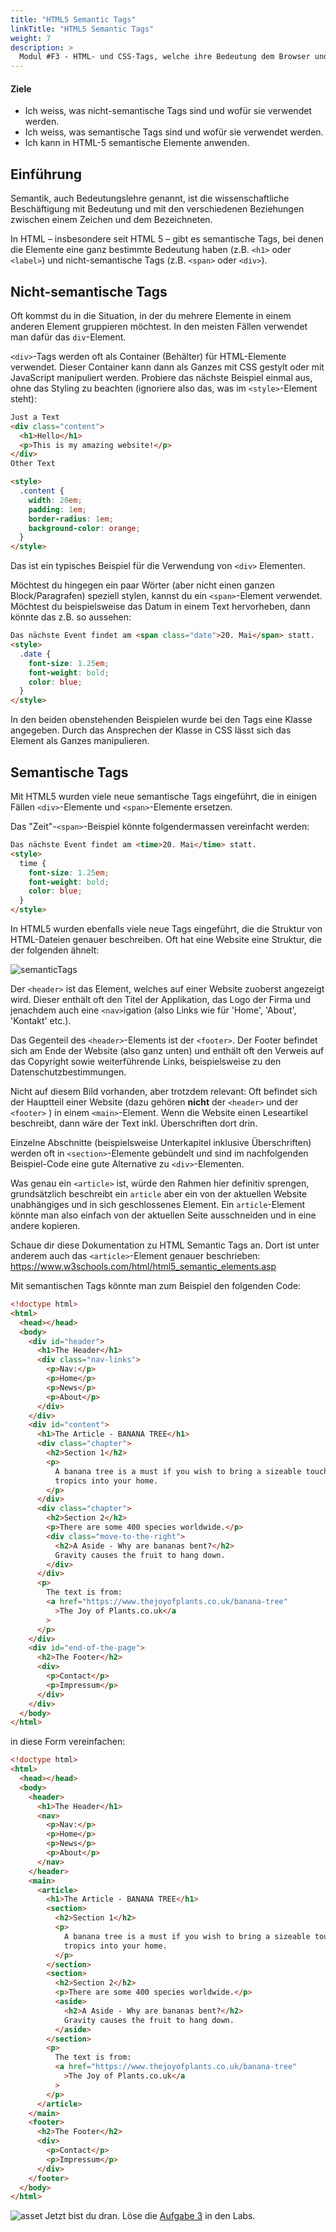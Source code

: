 ```yaml
---
title: "HTML5 Semantic Tags"
linkTitle: "HTML5 Semantic Tags"
weight: 7
description: >
  Modul #F3 - HTML- und CSS-Tags, welche ihre Bedeutung dem Browser und dem Entwickler beschreiben.
---
```


#### Ziele

- Ich weiss, was nicht-semantische Tags sind und wofür sie verwendet werden.
- Ich weiss, was semantische Tags sind und wofür sie verwendet werden.
- Ich kann in HTML-5 semantische Elemente anwenden.

## Einführung

Semantik, auch Bedeutungslehre genannt, ist die wissenschaftliche Beschäftigung mit Bedeutung und mit den verschiedenen Beziehungen zwischen einem Zeichen und dem Bezeichneten.

In HTML – insbesondere seit HTML 5 – gibt es semantische Tags, bei denen die Elemente eine ganz bestimmte Bedeutung haben (z.B. `<h1>` oder `<label>`) und nicht-semantische Tags (z.B. `<span>` oder `<div>`).

## Nicht-semantische Tags

Oft kommst du in die Situation, in der du mehrere Elemente in einem anderen Element gruppieren möchtest. In den meisten Fällen verwendet man dafür das `div`-Element.

`<div>`-Tags werden oft als Container (Behälter) für HTML-Elemente verwendet. Dieser Container kann dann als Ganzes mit CSS gestylt oder mit JavaScript manipuliert werden. Probiere das nächste Beispiel einmal aus, ohne das Styling zu beachten (ignoriere also das, was im `<style>`-Element steht):

```html
Just a Text
<div class="content">
  <h1>Hello</h1>
  <p>This is my amazing website!</p>
</div>
Other Text

<style>
  .content {
    width: 20em;
    padding: 1em;
    border-radius: 1em;
    background-color: orange;
  }
</style>
```

Das ist ein typisches Beispiel für die Verwendung von `<div>` Elementen.

Möchtest du hingegen ein paar Wörter (aber nicht einen ganzen Block/Paragrafen) speziell stylen, kannst du ein `<span>`-Element verwendet. Möchtest du beispielsweise das Datum in einem Text hervorheben, dann könnte das z.B. so aussehen:

```html
Das nächste Event findet am <span class="date">20. Mai</span> statt.
<style>
  .date {
    font-size: 1.25em;
    font-weight: bold;
    color: blue;
  }
</style>
```

In den beiden obenstehenden Beispielen wurde bei den Tags eine Klasse angegeben. Durch das Ansprechen der Klasse in CSS lässt sich das Element als Ganzes manipulieren.

## Semantische Tags

Mit HTML5 wurden viele neue semantische Tags eingeführt, die in einigen Fällen `<div>`-Elemente und `<span>`-Elemente ersetzen.

Das "Zeit"-`<span>`-Beispiel könnte folgendermassen vereinfacht werden:

```html
Das nächste Event findet am <time>20. Mai</time> statt.
<style>
  time {
    font-size: 1.25em;
    font-weight: bold;
    color: blue;
  }
</style>
```

In HTML5 wurden ebenfalls viele neue Tags eingeführt, die die Struktur von HTML-Dateien genauer beschreiben. Oft hat eine Website eine Struktur, die der folgenden ähnelt:

![semanticTags](https://www.w3schools.com/html/img_sem_elements.gif "Semantic Tags, die es seit HTML5 gibt")

Der `<header>` ist das Element, welches auf einer Website zuoberst angezeigt wird. Dieser enthält oft den Titel der Applikation, das Logo der Firma und jenachdem auch eine `<nav>`igation (also Links wie für 'Home', 'About', 'Kontakt' etc.).

Das Gegenteil des `<header>`-Elements ist der `<footer>`. Der Footer befindet sich am Ende der Website (also ganz unten) und enthält oft den Verweis auf das Copyright sowie weiterführende Links, beispielsweise zu den Datenschutzbestimmungen.

Nicht auf diesem Bild vorhanden, aber trotzdem relevant: Oft befindet sich der Hauptteil einer Website (dazu gehören **nicht** der `<header>` und der `<footer>` ) in einem `<main>`-Element. Wenn die Website einen Leseartikel beschreibt, dann wäre der Text inkl. Überschriften dort drin.

Einzelne Abschnitte (beispielsweise Unterkapitel inklusive Überschriften) werden oft in `<section>`-Elemente gebündelt und sind im nachfolgenden Beispiel-Code eine gute Alternative zu `<div>`-Elementen.

Was genau ein `<article>` ist, würde den Rahmen hier definitiv sprengen, grundsätzlich beschreibt ein `article` aber ein von der aktuellen Website unabhängiges und in sich geschlossenes Element. Ein `article`-Element könnte man also einfach von der aktuellen Seite ausschneiden und in eine andere kopieren.

Schaue dir diese Dokumentation zu HTML Semantic Tags an. Dort ist unter anderem auch das `<article>`-Element genauer beschrieben: https://www.w3schools.com/html/html5_semantic_elements.asp

Mit semantischen Tags könnte man zum Beispiel den folgenden Code:

```html
<!doctype html>
<html>
  <head></head>
  <body>
    <div id="header">
      <h1>The Header</h1>
      <div class="nav-links">
        <p>Nav:</p>
        <p>Home</p>
        <p>News</p>
        <p>About</p>
      </div>
    </div>
    <div id="content">
      <h1>The Article - BANANA TREE</h1>
      <div class="chapter">
        <h2>Section 1</h2>
        <p>
          A banana tree is a must if you wish to bring a sizeable touch of the
          tropics into your home.
        </p>
      </div>
      <div class="chapter">
        <h2>Section 2</h2>
        <p>There are some 400 species worldwide.</p>
        <div class="move-to-the-right">
          <h2>A Aside - Why are bananas bent?</h2>
          Gravity causes the fruit to hang down.
        </div>
      </div>
      <p>
        The text is from:
        <a href="https://www.thejoyofplants.co.uk/banana-tree"
          >The Joy of Plants.co.uk</a
        >
      </p>
    </div>
    <div id="end-of-the-page">
      <h2>The Footer</h2>
      <div>
        <p>Contact</p>
        <p>Impressum</p>
      </div>
    </div>
  </body>
</html>
```

in diese Form vereinfachen:

```html
<!doctype html>
<html>
  <head></head>
  <body>
    <header>
      <h1>The Header</h1>
      <nav>
        <p>Nav:</p>
        <p>Home</p>
        <p>News</p>
        <p>About</p>
      </nav>
    </header>
    <main>
      <article>
        <h1>The Article - BANANA TREE</h1>
        <section>
          <h2>Section 1</h2>
          <p>
            A banana tree is a must if you wish to bring a sizeable touch of the
            tropics into your home.
          </p>
        </section>
        <section>
          <h2>Section 2</h2>
          <p>There are some 400 species worldwide.</p>
          <aside>
            <h2>A Aside - Why are bananas bent?</h2>
            Gravity causes the fruit to hang down.
          </aside>
        </section>
        <p>
          The text is from:
          <a href="https://www.thejoyofplants.co.uk/banana-tree"
            >The Joy of Plants.co.uk</a
          >
        </p>
      </article>
    </main>
    <footer>
      <h2>The Footer</h2>
      <div>
        <p>Contact</p>
        <p>Impressum</p>
      </div>
    </footer>
  </body>
</html>
```

![asset](/images/hint.png) Jetzt bist du dran. Löse die [Aufgabe 3](../../../../labs/03_web/01_html-css/01_html#aufgabe-3---dokument-als-html) in den Labs.
